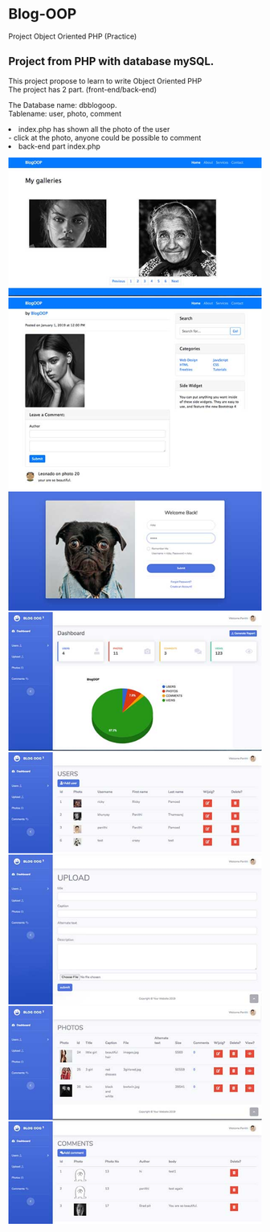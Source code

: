 # Blog-OOP
Project Object Oriented PHP (Practice)
<h2>Project from PHP with database mySQL.</h2>
This project propose to learn to write Object Oriented PHP<br>
The project has 2 part. (front-end/back-end)
<p>
The Database name: dbblogoop.<br>
Tablename: user, photo, comment<br>
<p>
<li>index.php has shown all the photo of the user </li>
- click at the photo, anyone could be possible to comment<br>
<li>back-end part index.php</li>
</p>
<img src="admin/jpeg/2.jpg"><br>
<img src="admin/jpeg/3.jpg"><br>
<img src="admin/jpeg/1.jpg"><br>
<img src="admin/jpeg/4.jpg"><br>
<img src="admin/jpeg/5.jpg"><br>
<img src="admin/jpeg/6.jpg"><br>
<img src="admin/jpeg/7.jpg"><br>
<img src="admin/jpeg/8.jpg"><br>


